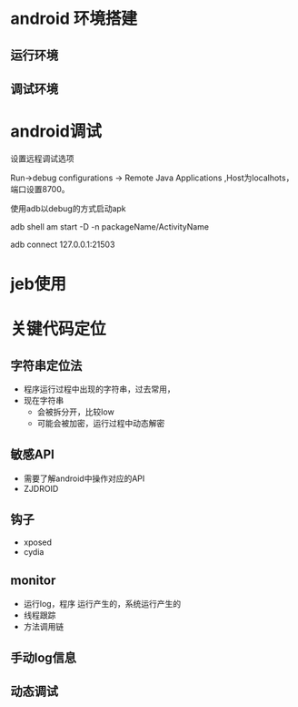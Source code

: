 # android 环境搭建

## 运行环境

## 调试环境

# android调试

设置远程调试选项

Run->debug configurations -> Remote Java Applications ,Host为localhots，端口设置8700。

使用adb以debug的方式启动apk

adb shell am start -D -n packageName/ActivityName

 adb connect 127.0.0.1:21503

# jeb使用 

# 关键代码定位

## 字符串定位法

- 程序运行过程中出现的字符串，过去常用，
- 现在字符串
  - 会被拆分开，比较low
  - 可能会被加密，运行过程中动态解密

## 敏感API

- 需要了解android中操作对应的API
- ZJDROID

## 钩子

- xposed
- cydia

## monitor

- 运行log，程序 运行产生的，系统运行产生的
- 线程跟踪
- 方法调用链

## 手动log信息

## 动态调试

